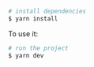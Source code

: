
```sh
# install dependencies
$ yarn install
```

To use it:
```sh
# run the project
$ yarn dev
```
